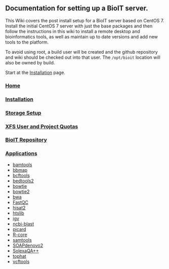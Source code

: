 ## Documentation for setting up a BioIT server.

This Wiki covers the post install setup for a BioIT server based on CentOS 7. Install the initial CentOS 7 server with just the base packages and then follow the instructions in this wiki to install a remote desktop and bioinformatics tools, as well as maintain up to date versions and add new tools to the platform.

To avoid using root, a build user will be created and the github repository and wiki should be checked out into that user. The `/opt/bioit` location will also be owned by build. 

Start at the [Installation](https://shanesturrock.github.io/bioit/Installation) page.

### [Home](https://github.com/shanesturrock/bioit/wiki)
### [Installation](https://github.com/shanesturrock/bioit/wiki/Installation)
### [Storage Setup](https://github.com/shanesturrock/bioit/wiki/Storage-Setup)
### [XFS User and Project Quotas](https://github.com/shanesturrock/bioit/wiki/XFS-User-and-Project-Quotas)
### [BioIT Repository](https://github.com/shanesturrock/bioit/wiki/BioIT-repository)
### [Applications](https://github.com/shanesturrock/bioit/wiki/Applications)
* [bamtools](https://github.com/shanesturrock/bioit/wiki/bamtools)
* [bbmap](https://github.com/shanesturrock/bioit/wiki/bbmap)
* [bcftools](https://github.com/shanesturrock/bioit/wiki/bcftools)
* [bedtools2](https://github.com/shanesturrock/bioit/wiki/bedtools2)
* [bowtie](https://github.com/shanesturrock/bioit/wiki/bowtie)
* [bowtie2](https://github.com/shanesturrock/bioit/wiki/bowtie2)
* [bwa](https://github.com/shanesturrock/bioit/wiki/bwa)
* [FastQC](https://github.com/shanesturrock/bioit/wiki/FastQC)
* [hisat2](https://github.com/shanesturrock/bioit/wiki/hisat2)
* [htslib](https://github.com/shanesturrock/bioit/wiki/htslib)
* [igv](https://github.com/shanesturrock/bioit/wiki/igv)
* [ncbi-blast](https://github.com/shanesturrock/bioit/wiki/ncbi-blast)
* [picard](https://github.com/shanesturrock/bioit/wiki/picard)
* [R-core](https://github.com/shanesturrock/bioit/wiki/R-core)
* [samtools](https://github.com/shanesturrock/bioit/wiki/samtools)
* [SOAPdenovo2](https://github.com/shanesturrock/bioit/wiki/SOAPdenovo2)
* [SolexaQA++](https://github.com/shanesturrock/bioit/wiki/SolexaQA++)
* [tophat](https://github.com/shanesturrock/bioit/wiki/tophat)
* [vcftools](https://github.com/shanesturrock/bioit/wiki/vcftools)
